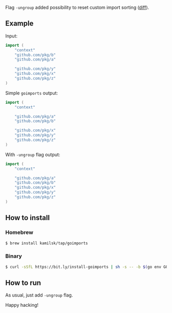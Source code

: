Flag `-ungroup` added possibility to reset custom import sorting ([diff][]).

## Example

Input:

```go
import (
	"context"
	"github.com/pkg/b"
	"github.com/pkg/a"

	"github.com/pkg/y"
	"github.com/pkg/x"
	"github.com/pkg/z"
)
```

Simple `goimports` output:

```go
import (
	"context"

	"github.com/pkg/a"
	"github.com/pkg/b"

	"github.com/pkg/x"
	"github.com/pkg/y"
	"github.com/pkg/z"
)
```

With `-ungroup` flag output:

```go
import (
	"context"

	"github.com/pkg/a"
	"github.com/pkg/b"
	"github.com/pkg/x"
	"github.com/pkg/y"
	"github.com/pkg/z"
)
```

## How to install

### Homebrew

```bash
$ brew install kamilsk/tap/goimports
```

### Binary

```bash
$ curl -sSfL https://bit.ly/install-goimports | sh -s -- -b $(go env GOPATH)/bin
```

## How to run

As usual, just add `-ungroup` flag.

Happy hacking!

<!-- references -->

[diff]: https://github.com/golang/tools/compare/master...kamilsk:extended

